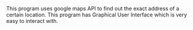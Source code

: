 This program uses google maps API to find out the exact address of a certain location. This program has Graphical User Interface which is very easy to interact with.
